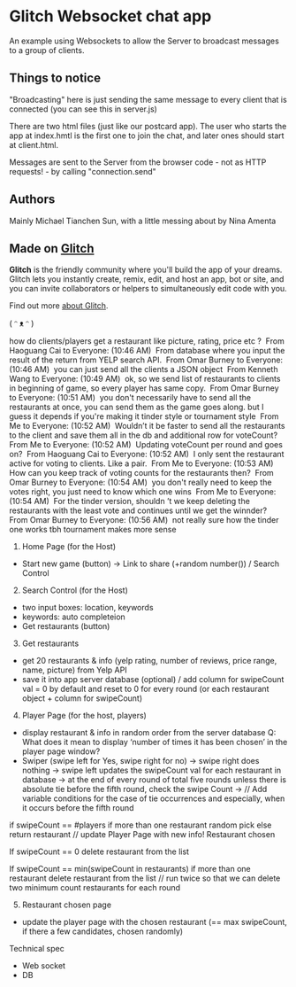 # Glitch Websocket chat app

An example using Websockets to allow the Server to broadcast messages to a group of clients.

## Things to notice

"Broadcasting" here is just sending the same message to every client that is connected 
(you can see this in server.js)

There are two html files (just like our postcard app).  The user who starts the app at index.hmtl is the 
first one to join the chat, and later ones should start at client.html. 

Messages are sent to the Server from the browser code - not as HTTP requests! - 
by calling "connection.send"

## Authors

Mainly Michael Tianchen Sun, with a little messing about by Nina Amenta

## Made on [Glitch](https://glitch.com/)

**Glitch** is the friendly community where you'll build the app of your dreams. Glitch lets you instantly create, remix, edit, and host an app, bot or site, and you can invite collaborators or helpers to simultaneously edit code with you.

Find out more [about Glitch](https://glitch.com/about).

( ᵔ ᴥ ᵔ )

how do clients/players get a restaurant like picture, rating, price etc ? 
From Haoguang Cai to Everyone: (10:46 AM)
 From database where you input the result of the return from YELP search API. 
From Omar Burney to Everyone: (10:46 AM)
 you can just send all the clients a JSON object 
From Kenneth Wang to Everyone: (10:49 AM)
 ok, so we send list of restaurants to clients in beginning of game, so every player has same copy. 
From Omar Burney to Everyone: (10:51 AM)
 you don't necessarily have to send all the restaurants at once, you can send them as the game goes along. but I guess it depends if you're making it tinder style or tournament style 
From Me to Everyone: (10:52 AM)
 Wouldn’t it be faster to send all the restaurants to the client and save them all in the db and additional row for voteCount? 
From Me to Everyone: (10:52 AM)
 Updating voteCount per round and goes on? 
From Haoguang Cai to Everyone: (10:52 AM)
 I only sent the restaurant active for voting to clients. Like a pair. 
From Me to Everyone: (10:53 AM)
 How can you keep track of voting counts for the restaurants then? 
From Omar Burney to Everyone: (10:54 AM)
 you don't really need to keep the votes right, you just need to know which one wins 
From Me to Everyone: (10:54 AM)
 For the tinder version, shouldn ’t we keep deleting the restaurants with the least vote and continues until we get the winnder? 
From Omar Burney to Everyone: (10:56 AM)
 not really sure how the tinder one works tbh tournament makes more sense 
 
 
 
 
 
 1. Home Page (for the Host)
- Start new game (button)
-> Link to share (+random number()) / Search Control

2. Search Control (for the Host)
- two input boxes:  location, keywords
- keywords: auto completeion
- Get restaurants (button)

3. Get restaurants
- get 20 restaurants & info (yelp rating, number of reviews, price range, name, picture) from Yelp API
- save it into app server database (optional) / add column for swipeCount val = 0 by default  and reset to 0 for every round (or each restaurant object + column for swipeCount)

4. Player Page (for the host, players)
- display restaurant & info in random order from the server database
Q: What does it mean to display ‘number of times it has been chosen’ in the player page window?
- Swiper (swipe left for Yes, swipe right for no)
-> swipe right does nothing
-> swipe left updates the swipeCount val for each restaurant in database
-> at the end of every round of total five rounds unless there is absolute tie before the fifth round, check the swipe Count 
-> 
// Add variable conditions for the case of tie occurrences and especially, when it occurs before the fifth round

if swipeCount == #players
	if more than one restaurant
		random pick
	else
		return restaurant // update Player Page with new info! Restaurant chosen

If swipeCount == 0 
	delete restaurant from the list

If swipeCount == min(swipeCount in restaurants)
	if more than one restaurant 
	delete restaurant from the list  // run twice so that we can delete two minimum count restaurants for each round

5. Restaurant chosen page
- update the player page with the chosen restaurant (== max swipeCount, if there a few candidates, chosen randomly)




Technical spec
- Web socket
- DB